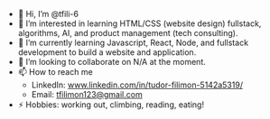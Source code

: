 - 👋 Hi, I’m @tfili-6
- 👀 I’m interested in learning HTML/CSS (website design) fullstack, algorithms, AI, and product management (tech consulting).
- 🌱 I’m currently learning Javascript, React, Node, and fullstack development to build a website and application.
- 💞️ I’m looking to collaborate on N/A at the moment.
- 📫 How to reach me
    - LinkedIn: www.linkedin.com/in/tudor-filimon-5142a5319/
    - Email: tfilimon123@gmail.com
- ⚡ Hobbies: working out, climbing, reading, eating!

<!---
tfili-6/tfili-6 is a ✨ special ✨ repository because its `README.md` (this file) appears on your GitHub profile.
You can click the Preview link to take a look at your changes.
--->
